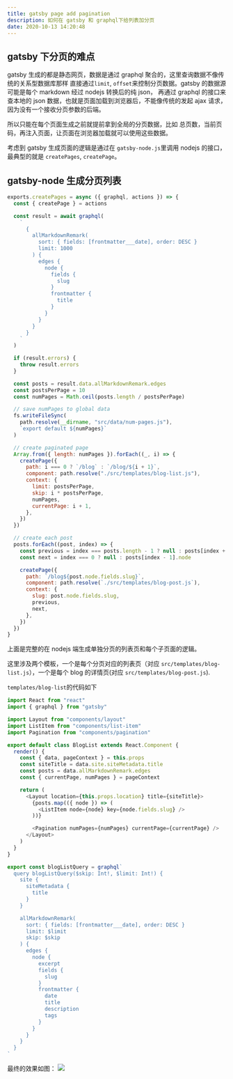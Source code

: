 ```yaml
---
title: gatsby page add pagination
description: 如何在 gatsby 和 graphql下给列表加分页
date: 2020-10-13 14:20:48
---
```


## gatsby 下分页的难点

gatsby 生成的都是静态网页，数据是通过 graphql 聚合的，这里查询数据不像传统的关系型数据库那样
直接通过`limit`, `offset`来控制分页数据。gatsby 的数据源可能是每个 markdown 经过 nodejs 转换后的纯 json，
再通过 graphql 的接口来查本地的 json 数据，也就是页面加载到浏览器后，不能像传统的发起 ajax 请求，因为没有一个接收分页参数的后端。

所以只能在每个页面生成之前就提前拿到全局的分页数据，比如 总页数，当前页码，再注入页面，让页面在浏览器加载就可以使用这些数据。

考虑到 gatsby 生成页面的逻辑是通过在 `gatsby-node.js`里调用 nodejs 的接口，最典型的就是 `createPages`, `createPage`。

## gatsby-node 生成分页列表

```javascript
exports.createPages = async ({ graphql, actions }) => {
  const { createPage } = actions

  const result = await graphql(
    `
      {
        allMarkdownRemark(
          sort: { fields: [frontmatter___date], order: DESC }
          limit: 1000
        ) {
          edges {
            node {
              fields {
                slug
              }
              frontmatter {
                title
              }
            }
          }
        }
      }
    `
  )

  if (result.errors) {
    throw result.errors
  }

  const posts = result.data.allMarkdownRemark.edges
  const postsPerPage = 10
  const numPages = Math.ceil(posts.length / postsPerPage)

  // save numPages to global data
  fs.writeFileSync(
    path.resolve(__dirname, "src/data/num-pages.js"),
    `export default ${numPages}`
  )

  // create paginated page
  Array.from({ length: numPages }).forEach((_, i) => {
    createPage({
      path: i === 0 ? `/blog` : `/blog/${i + 1}`,
      component: path.resolve("./src/templates/blog-list.js"),
      context: {
        limit: postsPerPage,
        skip: i * postsPerPage,
        numPages,
        currentPage: i + 1,
      },
    })
  })

  // create each post
  posts.forEach((post, index) => {
    const previous = index === posts.length - 1 ? null : posts[index + 1].node
    const next = index === 0 ? null : posts[index - 1].node

    createPage({
      path: `/blog${post.node.fields.slug}`,
      component: path.resolve(`./src/templates/blog-post.js`),
      context: {
        slug: post.node.fields.slug,
        previous,
        next,
      },
    })
  })
}
```

上面是完整的在 nodejs 端生成单独分页的列表页和每个子页面的逻辑。

这里涉及两个模板，一个是每个分页对应的列表页（对应 `src/templates/blog-list.js`），一个是每个 blog 的详情页(对应 `src/templates/blog-post.js`).

`templates/blog-list`的代码如下

```js
import React from "react"
import { graphql } from "gatsby"

import Layout from "components/layout"
import ListItem from "components/list-item"
import Pagination from "components/pagination"

export default class BlogList extends React.Component {
  render() {
    const { data, pageContext } = this.props
    const siteTitle = data.site.siteMetadata.title
    const posts = data.allMarkdownRemark.edges
    const { currentPage, numPages } = pageContext

    return (
      <Layout location={this.props.location} title={siteTitle}>
        {posts.map(({ node }) => (
          <ListItem node={node} key={node.fields.slug} />
        ))}

        <Pagination numPages={numPages} currentPage={currentPage} />
      </Layout>
    )
  }
}

export const blogListQuery = graphql`
  query blogListQuery($skip: Int!, $limit: Int!) {
    site {
      siteMetadata {
        title
      }
    }

    allMarkdownRemark(
      sort: { fields: [frontmatter___date], order: DESC }
      limit: $limit
      skip: $skip
    ) {
      edges {
        node {
          excerpt
          fields {
            slug
          }
          frontmatter {
            date
            title
            description
            tags
          }
        }
      }
    }
  }
`
```

最终的效果如图：
![](/images/gatsby-pagination.jpg)
